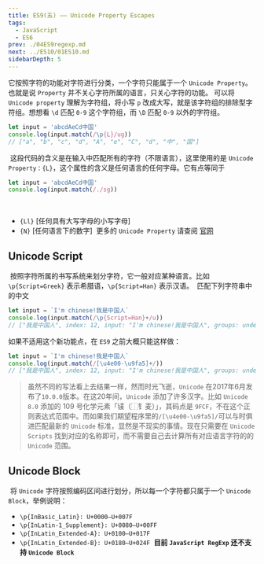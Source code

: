 ```yaml
---
title: ES9(五) —— Unicode Property Escapes
tags: 
  - JavaScript
  - ES6
prev: ./04ES9regexp.md
next: ../ES10/01ES10.md
sidebarDepth: 5
---
```

它按照字符的功能对字符进行分类，一个字符只能属于一个 `Unicode Property`。也就是说 `Property` 并不关心字符所属的语言，只关心字符的功能。
​
可以将`Unicode property` 理解为字符组，将小写 `p` 改成大写，就是该字符组的排除型字符组。想想看 `\d` 匹配 `0-9` 这个字符组，而 `\D` 匹配 `0-9` 以外的字符组。
​
```js
let input = 'abcdAeCd中国'
console.log(input.match(/\p{L}/ug))
// ["a", "b", "c", "d", "A", "e", "C", "d", "中", "国"]
```
​
这段代码的含义是在输入中匹配所有的字符（不限语言），这里使用的是 `Unicode Property：{L}`，这个属性的含义是任何语言的任何字母。它有点等同于
​
```js
let input = 'abcdAeCd中国'
console.log(input.match(/./sg))
```
​
- `{Ll}` [任何具有大写字母的小写字母]
​
- `{N}` [任何语言下的数字]
​
更多的 `Unicode Property` 请查阅 [官网](https://www.regular-expressions.info/unicode.html)
​
## Unicode Script
​
按照字符所属的书写系统来划分字符，它一般对应某种语言。比如 `\p{Script=Greek}` 表示希腊语，`\p{Script=Han}` 表示汉语。
​
匹配下列字符串中的中文
```js
let input = `I'm chinese!我是中国人`
console.log(input.match(/\p{Script=Han}+/u))
// ["我是中国人", index: 12, input: "I'm chinese!我是中国人", groups: undefined]
```
如果不适用这个新功能点，在 `ES9` 之前大概只能这样做：
```js
let input = `I'm chinese!我是中国人`
console.log(input.match(/[\u4e00-\u9fa5]+/))
// ["我是中国人", index: 12, input: "I'm chinese!我是中国人", groups: undefined]
```
> 虽然不同的写法看上去结果一样，然而时光飞逝，`Unicode` 在2017年6月发布了`10.0.0`版本。在这20年间，`Unicode` 添加了许多汉字。比如 `Unicode 8.0` 添加的 109 号化学元素「鿏（⿰⻐麦）」，其码点是 `9FCF`，不在这个正则表达式范围中。而如果我们期望程序里的`/[\u4e00-\u9fa5]/`可以与时俱进匹配最新的 `Unicode` 标准，显然是不现实的事情。现在只需要在 `Unicode Scripts` 找到对应的名称即可，而不需要自己去计算所有对应语言字符的的 `Unicode` 范围。
​
## Unicode Block
​
将 `Unicode` 字符按照编码区间进行划分，所以每一个字符都只属于一个 `Unicode Block`，举例说明：
​
- `\p{InBasic_Latin}: U+0000–U+007F`
- `\p{InLatin-1_Supplement}: U+0080–U+00FF`
- `\p{InLatin_Extended-A}: U+0100–U+017F`
- `\p{InLatin_Extended-B}: U+0180–U+024F`
​
**目前 `JavaScript RegExp` 还不支持 `Unicode Block`**

